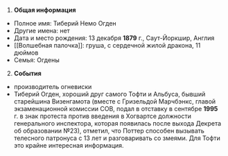 1. **Общая информация**
 - Полное имя: Тиберий Немо Огден
 - Другие имена: нет
 - Дата и место рождения: 13 декабря **1879** г., Саут-Йоркшир, Англия
 - [[Волшебная палочка]]: груша, с сердечной жилой дракона, 11 дюймов
 - Семья: Огдены

2. **События**
 - производитель огневиски
 - Тиберий Огден, хороший друг самого Тофти и Альбуса, бывший старейшина Визенгамота (вместе с Гризельдой Марчбэнкс, главой экзаменационной комиссии СОВ, подал в отставку в сентябре **1995** г. в знак протеста против введения в Хогвартсе должности генерального инспектора, которая появилась после выхода Декрета об образовании №23), отметил, что Поттер способен вызывать телесного патронуса с 13 лет и разговаривать со змеями. Для Тофти это крайне интересная информация.